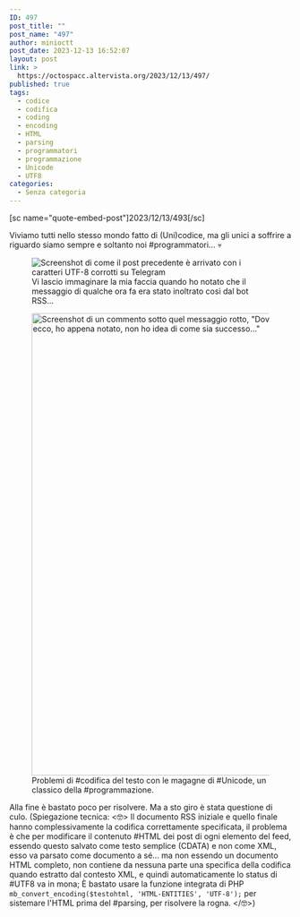 ```yaml
---
ID: 497
post_title: ""
post_name: "497"
author: minioctt
post_date: 2023-12-13 16:52:07
layout: post
link: >
  https://octospacc.altervista.org/2023/12/13/497/
published: true
tags:
  - codice
  - codifica
  - coding
  - encoding
  - HTML
  - parsing
  - programmatori
  - programmazione
  - Unicode
  - UTF8
categories:
  - Senza categoria
---
```

<!-- wp:paragraph -->
<p>[sc name="quote-embed-post"]2023/12/13/493[/sc]</p>
<!-- /wp:paragraph -->

<!-- wp:paragraph -->
<p>Viviamo tutti nello stesso mondo fatto di (Uni)codice, ma gli unici a soffrire a riguardo siamo sempre e soltanto noi #programmatori... 💀️</p>
<!-- /wp:paragraph -->

<!-- wp:paragraph -->
<p></p>
<!-- /wp:paragraph -->

<!-- wp:image {"id":503,"sizeSlug":"full","linkDestination":"none"} -->
<figure class="wp-block-image size-full"><img src="https://octospacc.altervista.org/wp-content/uploads/2023/12/image-5.png" alt="Screenshot di come il post precedente è arrivato con i caratteri UTF-8 corrotti su Telegram" class="wp-image-503"/><figcaption class="wp-element-caption">Vi lascio immaginare la mia faccia quando ho notato che il messaggio di qualche ora fa era stato inoltrato così dal bot RSS...</figcaption></figure>
<!-- /wp:image -->

<!-- wp:paragraph -->
<p></p>
<!-- /wp:paragraph -->

<!-- wp:image {"id":504,"width":"826px","height":"auto","sizeSlug":"large","linkDestination":"none"} -->
<figure class="wp-block-image size-large is-resized"><img src="https://octospacc.altervista.org/wp-content/uploads/2023/12/xdtj4vcd-960x670.jpeg" alt="Screenshot di un commento sotto quel messaggio rotto, &quot;Dovresti convertire la codifica del testo&quot; e la mia risposta &quot;si ecco, ho appena notato, non ho idea di come sia successo...&quot;" class="wp-image-504" style="width:826px;height:auto"/><figcaption class="wp-element-caption">Problemi di #codifica del testo con le magagne di #Unicode, un classico della #programmazione.</figcaption></figure>
<!-- /wp:image -->

<!-- wp:paragraph -->
<p></p>
<!-- /wp:paragraph -->

<!-- wp:paragraph -->
<p>Alla fine è bastato poco per risolvere. Ma a sto giro è stata questione di culo. (Spiegazione tecnica: &lt;🤓️> Il documento RSS iniziale e quello finale hanno complessivamente la codifica correttamente specificata, il problema è che per modificare il contenuto #HTML dei post di ogni elemento del feed, essendo questo salvato come testo semplice (CDATA) e non come XML, esso va parsato come documento a sé... ma non essendo un documento HTML completo, non contiene da nessuna parte una specifica della codifica quando estratto dal contesto XML, e quindi automaticamente lo status di #UTF8 va in mona; È bastato usare la funzione integrata di PHP <code>mb_convert_encoding($testohtml, 'HTML-ENTITIES', 'UTF-8');</code> per sistemare l'HTML prima del #parsing, per risolvere la rogna. &lt;/🤓️>)</p>
<!-- /wp:paragraph -->